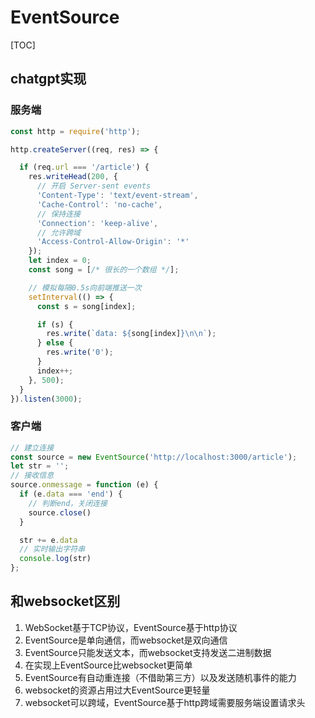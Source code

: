 # EventSource



[TOC]


## chatgpt实现

### 服务端

```js
const http = require('http');

http.createServer((req, res) => {

  if (req.url === '/article') {
    res.writeHead(200, {
      // 开启 Server-sent events
      'Content-Type': 'text/event-stream',
      'Cache-Control': 'no-cache',
      // 保持连接
      'Connection': 'keep-alive',
      // 允许跨域
      'Access-Control-Allow-Origin': '*'
    });
    let index = 0;
    const song = [/* 很长的一个数组 */];

    // 模拟每隔0.5s向前端推送一次
    setInterval(() => {
      const s = song[index];

      if (s) {
        res.write(`data: ${song[index]}\n\n`);
      } else {
        res.write('0');
      }
      index++;
    }, 500);
  }
}).listen(3000);
```



### 客户端

```js
// 建立连接
const source = new EventSource('http://localhost:3000/article');
let str = '';
// 接收信息
source.onmessage = function (e) {
  if (e.data === 'end') {
    // 判断end，关闭连接
    source.close()
  }

  str += e.data
  // 实时输出字符串
  console.log(str)
};
```



## 和websocket区别

1. WebSocket基于TCP协议，EventSource基于http协议
2. EventSource是单向通信，而websocket是双向通信
3. EventSource只能发送文本，而websocket支持发送二进制数据
4. 在实现上EventSource比websocket更简单
5. EventSource有自动重连接（不借助第三方）以及发送随机事件的能力
6. websocket的资源占用过大EventSource更轻量
7. websocket可以跨域，EventSource基于http跨域需要服务端设置请求头